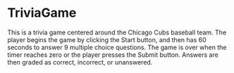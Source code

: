 # TriviaGame

This is a trivia game centered around the Chicago Cubs baseball team. The player begins the game by clicking the Start button, and then has 60 seconds to answer 9 multiple choice questions. The game is over when the timer reaches zero or the player presses the Submit button. Answers are then graded as correct, incorrect, or unanswered.